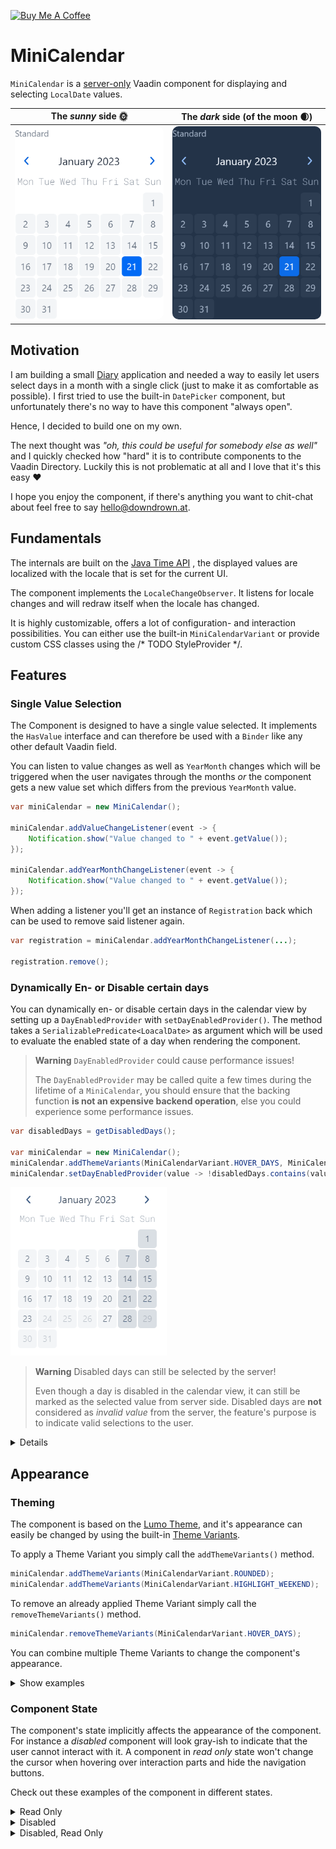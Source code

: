 <a href="https://www.buymeacoffee.com/downdrown" target="_blank"><img src="https://cdn.buymeacoffee.com/buttons/v2/default-blue.png" alt="Buy Me A Coffee" style="height: 40px !important; !important;" ></a>

# MiniCalendar

`MiniCalendar` is a [server-only](https://github.com/vaadin/addon-starter-flow) Vaadin component for displaying and
selecting `LocalDate` values.

|                                              The *sunny* side 🌞                                              |                                          The *dark* side (of the moon 🌒)                                          |
|:-------------------------------------------------------------------------------------------------------------:|:------------------------------------------------------------------------------------------------------------------:|
| <img src="docs/screens/default_standard.png" alt="Default Standard" width="300" style="border-radius: 10px"/> | <img src="docs/screens/dark_default_standard.png" alt="Default Standard" width="300" style="border-radius: 10px"/> |

## Motivation
I am building a small [Diary](https://github.com/downdrown/diary) application and needed a way to easily let users select
days in a month with a single click (just to make it as comfortable as possible). I first tried to use the built-in
`DatePicker` component, but unfortunately there's no way to have this component "always open".

Hence, I decided to build one on my own.

The next thought was *"oh, this could be useful for somebody else as well"* and I quickly checked how "hard" it is to
contribute components to the Vaadin Directory. Luckily this is not problematic at all and I love that it's this easy ❤️

I hope you enjoy the component, if there's anything you want to chit-chat about feel free to say
[hello@downdrown.at](mailto:hello@downdrown.at).

## Fundamentals
The internals are built on the [Java Time API](https://docs.oracle.com/javase/8/docs/api/java/time/package-summary.html)
, the displayed values are localized with the locale that is set for the current UI.

The component implements the `LocaleChangeObserver`. It listens for locale changes and will redraw itself when the
locale has changed.

It is highly customizable, offers a lot of configuration- and interaction possibilities. You can either use the built-in
`MiniCalendarVariant` or provide custom CSS classes using the /* TODO StyleProvider */.

## Features

### Single Value Selection
The Component is designed to have a single value selected. It implements the `HasValue`
interface and can therefore be used with a `Binder` like any other default Vaadin field.

You can listen to value changes as well as `YearMonth` changes which will be triggered when
the user navigates through the months *or* the component gets a new value set which differs
from the previous `YearMonth` value.

```java
var miniCalendar = new MiniCalendar();

miniCalendar.addValueChangeListener(event -> {
    Notification.show("Value changed to " + event.getValue());
});

miniCalendar.addYearMonthChangeListener(event -> {
    Notification.show("Value changed to " + event.getValue());
});
```

When adding a listener you'll get an instance of `Registration` back which can be used to remove said listener again.

```java
var registration = miniCalendar.addYearMonthChangeListener(...);

registration.remove();
```

### Dynamically En- or Disable certain days
You can dynamically en- or disable certain days in the calendar view by setting up a `DayEnabledProvider` with
`setDayEnabledProvider()`. The method takes a `SerializablePredicate<LoacalDate>` as argument which will be used to
evaluate the enabled state of a day when rendering the component.

> **Warning**
> `DayEnabledProvider` could cause performance issues!
>
> The `DayEnabledProvider` may be called quite a few times during the lifetime of a `MiniCalendar`, you should ensure
> that the backing function **is not an expensive backend operation**, else you could experience some performance issues.

```java
var disabledDays = getDisabledDays();

var miniCalendar = new MiniCalendar();
miniCalendar.addThemeVariants(MiniCalendarVariant.HOVER_DAYS, MiniCalendarVariant.HIGHLIGHT_WEEKEND);
miniCalendar.setDayEnabledProvider(value -> !disabledDays.contains(value));
```

<img src="docs/screens/disabled_days.gif" />



> **Warning**
> Disabled days can still be selected by the server!
>
> Even though a day is disabled in the calendar view, it can still be marked as the selected value from server side.
> Disabled days are **not** considered as *invalid value* from the server, the feature's purpose is to indicate valid
> selections to the user.

<details>
    <summary>Details</summary>

```java
var disabledDays = getDisabledDays();

var miniCalendar = new MiniCalendar();
miniCalendar.setValue(disabledDays.get(0));
miniCalendar.addThemeVariants(MiniCalendarVariant.HOVER_DAYS, MiniCalendarVariant.HIGHLIGHT_WEEKEND);
miniCalendar.setDayEnabledProvider(value -> !disabledDays.contains(value));
```
<img src="docs/screens/disabled_days_server_value.gif" />
</details>



## Appearance

### Theming
The component is based on the [Lumo Theme](https://vaadin.com/docs/latest/styling/lumo), and it's appearance can easily
be changed by using the built-in [Theme Variants](https://vaadin.com/docs/latest/styling/lumo/variants).

To apply a Theme Variant you simply call the `addThemeVariants()` method.

```java
miniCalendar.addThemeVariants(MiniCalendarVariant.ROUNDED);
miniCalendar.addThemeVariants(MiniCalendarVariant.HIGHLIGHT_WEEKEND);
```
To remove an already applied Theme Variant simply call the `removeThemeVariants()` method.

```java
miniCalendar.removeThemeVariants(MiniCalendarVariant.HOVER_DAYS);
```

You can combine multiple Theme Variants to change the component's appearance.

<details>
    <summary>Show examples</summary>

#### Highlight weekends

|                                            Light Mode                                            |                                               Dark Mode                                               |
|:------------------------------------------------------------------------------------------------:|:-----------------------------------------------------------------------------------------------------:|
| <img src="docs/screens/default_highlight_weekends.png" width="300" style="border-radius: 10px"/> | <img src="docs/screens/dark_default_highlight_weekends.png" width="300" style="border-radius: 10px"/> |


#### Shifted beginning of the week

|                                               Light Mode                                                |                                                  Dark Mode                                                   |
|:-------------------------------------------------------------------------------------------------------:|:------------------------------------------------------------------------------------------------------------:|
| <img src="docs/screens/default_shifted_beginning_of_week.png" width="300" style="border-radius: 10px"/> | <img src="docs/screens/dark_default_shifted_beginning_of_week.png" width="300" style="border-radius: 10px"/> |


#### Hover days

|                                        Light Mode                                        |                                           Dark Mode                                           |
|:----------------------------------------------------------------------------------------:|:---------------------------------------------------------------------------------------------:|
| <img src="docs/screens/default_hover_days.png" width="300" style="border-radius: 10px"/> | <img src="docs/screens/dark_default_hover_days.png" width="300" style="border-radius: 10px"/> |


#### Rounded

|                                      Light Mode                                       |                                         Dark Mode                                          |
|:-------------------------------------------------------------------------------------:|:------------------------------------------------------------------------------------------:|
| <img src="docs/screens/default_rounded.png" width="300" style="border-radius: 10px"/> | <img src="docs/screens/dark_default_rounded.png" width="300" style="border-radius: 10px"/> |


#### Rounded, Highlight weekends

|                                                Light Mode                                                |                                                   Dark Mode                                                   |
|:--------------------------------------------------------------------------------------------------------:|:-------------------------------------------------------------------------------------------------------------:|
| <img src="docs/screens/default_rounded_highlight_weekends.png" width="300" style="border-radius: 10px"/> | <img src="docs/screens/dark_default_rounded_highlight_weekends.png" width="300" style="border-radius: 10px"/> |

</details>


### Component State
The component's state implicitly affects the appearance of the component. For instance a *disabled* component will look
gray-ish to indicate that the user cannot interact with it. A component in *read only* state won't change the cursor
when hovering over interaction parts and hide the navigation buttons.

Check out these examples of the component in different states.

<details>
    <summary>Read Only</summary>

#### No Theme Variant

|                                       Light Mode                                        |                                          Dark Mode                                           |
|:---------------------------------------------------------------------------------------:|:--------------------------------------------------------------------------------------------:|
| <img src="docs/screens/readonly_standard.png" width="300" style="border-radius: 10px"/> | <img src="docs/screens/dark_readonly_standard.png" width="300" style="border-radius: 10px"/> |

#### Highlight weekends

|                                            Light Mode                                             |                                               Dark Mode                                                |
|:-------------------------------------------------------------------------------------------------:|:------------------------------------------------------------------------------------------------------:|
| <img src="docs/screens/readonly_highlight_weekends.png" width="300" style="border-radius: 10px"/> | <img src="docs/screens/dark_readonly_highlight_weekends.png" width="300" style="border-radius: 10px"/> |


#### Shifted beginning of the week

|                                                Light Mode                                                |                                                   Dark Mode                                                   |
|:--------------------------------------------------------------------------------------------------------:|:-------------------------------------------------------------------------------------------------------------:|
| <img src="docs/screens/readonly_shifted_beginning_of_week.png" width="300" style="border-radius: 10px"/> | <img src="docs/screens/dark_readonly_shifted_beginning_of_week.png" width="300" style="border-radius: 10px"/> |


#### Hover days

|                                        Light Mode                                         |                                           Dark Mode                                            |
|:-----------------------------------------------------------------------------------------:|:----------------------------------------------------------------------------------------------:|
| <img src="docs/screens/readonly_hover_days.png" width="300" style="border-radius: 10px"/> | <img src="docs/screens/dark_readonly_hover_days.png" width="300" style="border-radius: 10px"/> |


#### Rounded

|                                       Light Mode                                       |                                          Dark Mode                                          |
|:--------------------------------------------------------------------------------------:|:-------------------------------------------------------------------------------------------:|
| <img src="docs/screens/readonly_rounded.png" width="300" style="border-radius: 10px"/> | <img src="docs/screens/dark_readonly_rounded.png" width="300" style="border-radius: 10px"/> |


#### Rounded, Highlight weekends

|                                                Light Mode                                                 |                                                   Dark Mode                                                    |
|:---------------------------------------------------------------------------------------------------------:|:--------------------------------------------------------------------------------------------------------------:|
| <img src="docs/screens/readonly_rounded_highlight_weekends.png" width="300" style="border-radius: 10px"/> | <img src="docs/screens/dark_readonly_rounded_highlight_weekends.png" width="300" style="border-radius: 10px"/> |

</details>

<details>
    <summary>Disabled</summary>

#### No Theme Variant

|                                       Light Mode                                        |                                          Dark Mode                                           |
|:---------------------------------------------------------------------------------------:|:--------------------------------------------------------------------------------------------:|
| <img src="docs/screens/disabled_standard.png" width="300" style="border-radius: 10px"/> | <img src="docs/screens/dark_disabled_standard.png" width="300" style="border-radius: 10px"/> |

#### Highlight weekends

|                                            Light Mode                                             |                                               Dark Mode                                                |
|:-------------------------------------------------------------------------------------------------:|:------------------------------------------------------------------------------------------------------:|
| <img src="docs/screens/disabled_highlight_weekends.png" width="300" style="border-radius: 10px"/> | <img src="docs/screens/dark_disabled_highlight_weekends.png" width="300" style="border-radius: 10px"/> |


#### Shifted beginning of the week

|                                                Light Mode                                                |                                                   Dark Mode                                                   |
|:--------------------------------------------------------------------------------------------------------:|:-------------------------------------------------------------------------------------------------------------:|
| <img src="docs/screens/disabled_shifted_beginning_of_week.png" width="300" style="border-radius: 10px"/> | <img src="docs/screens/dark_disabled_shifted_beginning_of_week.png" width="300" style="border-radius: 10px"/> |


#### Hover days

|                                        Light Mode                                         |                                           Dark Mode                                            |
|:-----------------------------------------------------------------------------------------:|:----------------------------------------------------------------------------------------------:|
| <img src="docs/screens/disabled_hover_days.png" width="300" style="border-radius: 10px"/> | <img src="docs/screens/dark_disabled_hover_days.png" width="300" style="border-radius: 10px"/> |


#### Rounded

|                                       Light Mode                                       |                                          Dark Mode                                          |
|:--------------------------------------------------------------------------------------:|:-------------------------------------------------------------------------------------------:|
| <img src="docs/screens/disabled_rounded.png" width="300" style="border-radius: 10px"/> | <img src="docs/screens/dark_disabled_rounded.png" width="300" style="border-radius: 10px"/> |


#### Rounded, Highlight weekends

|                                                Light Mode                                                 |                                                   Dark Mode                                                    |
|:---------------------------------------------------------------------------------------------------------:|:--------------------------------------------------------------------------------------------------------------:|
| <img src="docs/screens/disabled_rounded_highlight_weekends.png" width="300" style="border-radius: 10px"/> | <img src="docs/screens/dark_disabled_rounded_highlight_weekends.png" width="300" style="border-radius: 10px"/> |

</details>

<details>
    <summary>Disabled, Read Only</summary>

#### No Theme Variant

|                                            Light Mode                                            |                                               Dark Mode                                               |
|:------------------------------------------------------------------------------------------------:|:-----------------------------------------------------------------------------------------------------:|
| <img src="docs/screens/disabled_readonly_standard.png" width="300" style="border-radius: 10px"/> | <img src="docs/screens/dark_disabled_readonly_standard.png" width="300" style="border-radius: 10px"/> |

#### Highlight weekends

|                                                 Light Mode                                                 |                                                    Dark Mode                                                    |
|:----------------------------------------------------------------------------------------------------------:|:---------------------------------------------------------------------------------------------------------------:|
| <img src="docs/screens/disabled_readonly_highlight_weekends.png" width="300" style="border-radius: 10px"/> | <img src="docs/screens/dark_disabled_readonly_highlight_weekends.png" width="300" style="border-radius: 10px"/> |


#### Shifted beginning of the week

|                                                    Light Mode                                                     |                                                       Dark Mode                                                        |
|:-----------------------------------------------------------------------------------------------------------------:|:----------------------------------------------------------------------------------------------------------------------:|
| <img src="docs/screens/disabled_readonly_shifted_beginning_of_week.png" width="300" style="border-radius: 10px"/> | <img src="docs/screens/dark_disabled_readonly_shifted_beginning_of_week.png" width="300" style="border-radius: 10px"/> |


#### Hover days

|                                             Light Mode                                             |                                                Dark Mode                                                |
|:--------------------------------------------------------------------------------------------------:|:-------------------------------------------------------------------------------------------------------:|
| <img src="docs/screens/disabled_readonly_hover_days.png" width="300" style="border-radius: 10px"/> | <img src="docs/screens/dark_disabled_readonly_hover_days.png" width="300" style="border-radius: 10px"/> |


#### Rounded

|                                           Light Mode                                            |                                              Dark Mode                                               |
|:-----------------------------------------------------------------------------------------------:|:----------------------------------------------------------------------------------------------------:|
| <img src="docs/screens/disabled_readonly_rounded.png" width="300" style="border-radius: 10px"/> | <img src="docs/screens/dark_disabled_readonly_rounded.png" width="300" style="border-radius: 10px"/> |


#### Rounded, Highlight weekends

|                                                     Light Mode                                                     |                                                        Dark Mode                                                        |
|:------------------------------------------------------------------------------------------------------------------:|:-----------------------------------------------------------------------------------------------------------------------:|
| <img src="docs/screens/disabled_readonly_rounded_highlight_weekends.png" width="300" style="border-radius: 10px"/> | <img src="docs/screens/dark_disabled_readonly_rounded_highlight_weekends.png" width="300" style="border-radius: 10px"/> |

</details>



